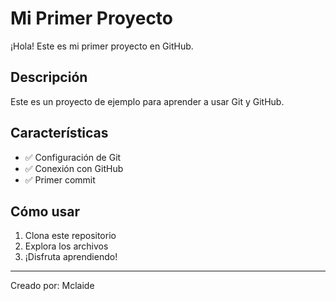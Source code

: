 # Mi Primer Proyecto

¡Hola! Este es mi primer proyecto en GitHub.

## Descripción
Este es un proyecto de ejemplo para aprender a usar Git y GitHub.

## Características
- ✅ Configuración de Git
- ✅ Conexión con GitHub
- ✅ Primer commit

## Cómo usar
1. Clona este repositorio
2. Explora los archivos
3. ¡Disfruta aprendiendo!

---
Creado por: Mclaide
